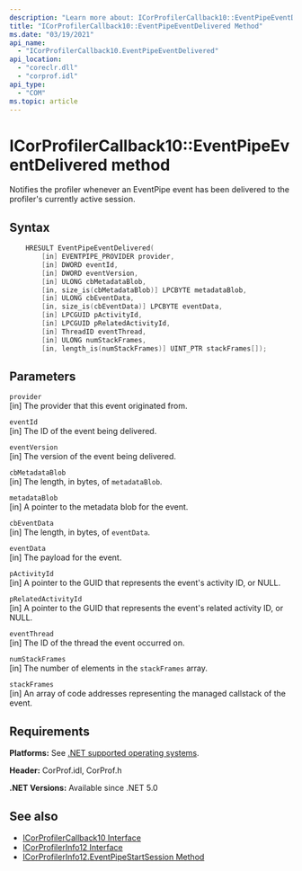 ```yaml
---
description: "Learn more about: ICorProfilerCallback10::EventPipeEventDelivered Method"
title: "ICorProfilerCallback10::EventPipeEventDelivered Method"
ms.date: "03/19/2021"
api_name:
  - "ICorProfilerCallback10.EventPipeEventDelivered"
api_location:
  - "coreclr.dll"
  - "corprof.idl"
api_type:
  - "COM"
ms.topic: article
---
```

# ICorProfilerCallback10::EventPipeEventDelivered method

Notifies the profiler whenever an EventPipe event has been delivered to the profiler's currently active session.

## Syntax

```cpp
    HRESULT EventPipeEventDelivered(
        [in] EVENTPIPE_PROVIDER provider,
        [in] DWORD eventId,
        [in] DWORD eventVersion,
        [in] ULONG cbMetadataBlob,
        [in, size_is(cbMetadataBlob)] LPCBYTE metadataBlob,
        [in] ULONG cbEventData,
        [in, size_is(cbEventData)] LPCBYTE eventData,
        [in] LPCGUID pActivityId,
        [in] LPCGUID pRelatedActivityId,
        [in] ThreadID eventThread,
        [in] ULONG numStackFrames,
        [in, length_is(numStackFrames)] UINT_PTR stackFrames[]);
```

## Parameters

`provider`\
[in] The provider that this event originated from.

`eventId`\
[in] The ID of the event being delivered.

`eventVersion`\
[in] The version of the event being delivered.

`cbMetadataBlob`\
[in] The length, in bytes, of `metadataBlob`.

`metadataBlob`\
[in] A pointer to the metadata blob for the event.

`cbEventData`\
[in] The length, in bytes, of `eventData`.

`eventData`\
[in] The payload for the event.

`pActivityId`\
[in] A pointer to the GUID that represents the event's activity ID, or NULL.

`pRelatedActivityId`\
[in] A pointer to the GUID that represents the event's related activity ID, or NULL.

`eventThread`\
[in] The ID of the thread the event occurred on.

`numStackFrames`\
[in] The number of elements in the `stackFrames` array.

`stackFrames`\
[in] An array of code addresses representing the managed callstack of the event.

## Requirements

**Platforms:** See [.NET supported operating systems](https://github.com/dotnet/core/blob/main/os-lifecycle-policy.md).

**Header:** CorProf.idl, CorProf.h

**.NET Versions:** Available since .NET 5.0

## See also

- [ICorProfilerCallback10 Interface](icorprofilercallback10-interface.md)
- [ICorProfilerInfo12 Interface](icorprofilerinfo12-interface.md)
- [ICorProfilerInfo12.EventPipeStartSession Method](icorprofilerinfo12-eventpipestartsession-method.md)
